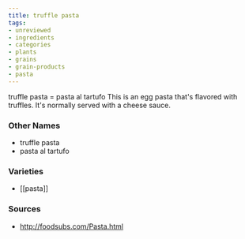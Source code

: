 ```yaml
---
title: truffle pasta
tags:
- unreviewed
- ingredients
- categories
- plants
- grains
- grain-products
- pasta
---
```

truffle pasta = pasta al tartufo This is an egg pasta that's flavored with truffles. It's normally served with a cheese sauce.

### Other Names

* truffle pasta
* pasta al tartufo

### Varieties

* [[pasta]]

### Sources
* http://foodsubs.com/Pasta.html
